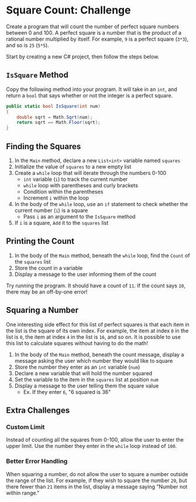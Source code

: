 # Square Count: Challenge
Create a program that will count the number of perfect square numbers between 0 and 100. A perfect square is a number that is the product of a rational number multiplied by itself. For example, `9` is a perfect square (`3*3`), and so is `25` (`5*5`).

Start by creating a new C# project, then follow the steps below.

## `IsSquare` Method
Copy the following method into your program. It will take in an `int`, and return a `bool` that says whether or not the integer is a perfect square.

```cs
public static bool IsSquare(int num)
{
    double sqrt = Math.Sqrt(num);
    return sqrt == Math.Floor(sqrt);
}
```

## Finding the Squares
1. In the `Main` method, declare a new `List<int>` variable named `squares`
1. Initialize the value of `squares` to a new empty list
1. Create a `while` loop that will iterate through the numbers 0-100
    - `int` variable (`i`) to track the current number
    - `while` loop with parentheses and curly brackets
    - Condition within the parentheses
    - Increment `i` within the loop
2. In the body of the `while` loop, use an `if` statement to check whether the current number (`i`) is a square
    - Pass `i` as an argument to the `IsSquare` method
3. If `i` is a square, `Add` it to the `squares` list

## Printing the Count
1. In the body of the `Main` method, beneath the `while` loop, find the `Count` of the `squares` list
1. Store the count in a variable
1. Display a message to the user informing them of the count

Try running the program. It should have a count of `11`. If the count says `10`, there may be an off-by-one error!

## Squaring a Number
One interesting side effect for this list of perfect squares is that each item in the list is the square of its own index. For example, the item at index `0` in the list is `0`, the item at index `4` in the list is `16`, and so on. It is possible to use this list to calculate squares without having to do the math!

1. In the body of the `Main` method, beneath the count message, display a message asking the user which number they would like to square
1. Store the number they enter as an `int` variable (`num`)
1. Declare a new variable that will hold the number squared
1. Set the variable to the item in the `squares` list at position `num`
1. Display a message to the user telling them the square value
    - Ex. If they enter `6`, "6 squared is 36"

## Extra Challenges
### Custom Limit
Instead of counting all the squares from 0-100, allow the user to enter the upper limit. Use the number they enter in the `while` loop instead of `100`.

### Better Error Handling
When squaring a number, do not allow the user to square a number outside the range of the list. For example, if they wish to square the number `20`, but there fewer than `21` items in the list, display a message saying "Number not within range."